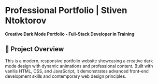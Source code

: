 # Professional Portfolio | Stiven Ntoktorov
**Creative Dark Mode Portfolio - Full-Stack Developer in Training**

## 🎨 Project Overview

This is a modern, responsive portfolio website showcasing a creative dark mode design with dynamic animations and professional content. Built with vanilla HTML, CSS, and JavaScript, it demonstrates advanced front-end development skills and contemporary web design principles.

